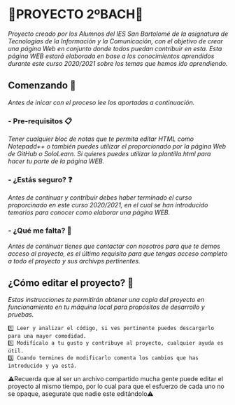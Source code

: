 # 🔵PROYECTO 2ºBACH🔵

_Proyecto creado por los Alumnos del IES San Bartolomé de la asignatura de Tecnologías de la Información y la Comunicación, con el objetivo de crear una página Web en conjunto donde todos puedan contribuir en esta._
_Esta página WEB estará elaborada en base a los conocimientos aprendidos durante este curso 2020/2021 sobre los temas que hemos ido aprendiendo._

## Comenzando 🚀

_Antes de inicar con el proceso lee los aportadas a continuación._

### - Pre-requisitos 📋

_Tener cualquier bloc de notas que te permita editar HTML como Notepadd++ o también puedes utilizar el proporcionado por la página Web de GitHub o SoloLearn. Si quieres puedes utilizar la plantilla.html para hacer tu parte de la página WEB._

### - ¿Estás seguro? ❓

_Antes de continuar y contribuir debes haber terminado el curso proporcinado en este curso 2020/2021, en el cual se han introducido temarios para conocer como elaborar una página WEB._

### - ¿Qué me falta? 🤔

_Antes de continuar tienes que contactar con nosotros para que te demos acceso al proyecto, es el último requisito para que tengas acceso completo a todo el proyecto y sus archivps pertinentes._

## ¿Cómo editar el proyecto? 🚩

_Estas instrucciones te permitirán obtener una copia del proyecto en funcionamiento en tu máquina local para propósitos de desarrollo y pruebas._

```
1️⃣ Leer y analizar el código, si ves pertinente puedes descargarlo para una mayor comodidad.
1️⃣ Modifícalo a tu gusto y contribuye al proyecto, cualquier ayuda es útil.
3️⃣ Cuando termines de modificarlo comenta los cambios que has introducido y ya está.
```
 
⚠️Recuerda que al ser un archivo compartido mucha gente puede editar el proyecto al mismo tiempo, por lo cual para que el esfuerzo de cada uno no se opaque, asegurate que nadie este editándolo⚠️
